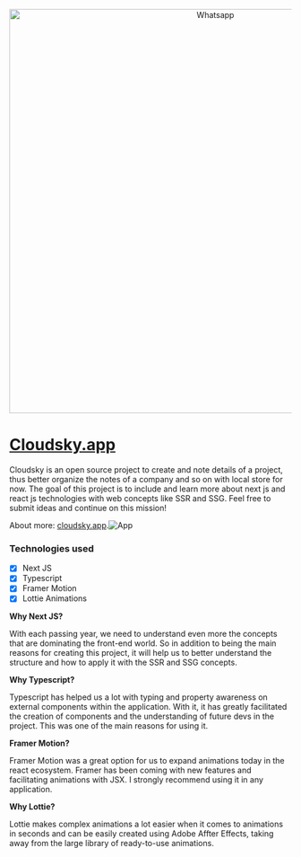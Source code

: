 <p align="center">
  <img src="https://i.imgur.com/VnIaNJp.png" width="720" title="Whatsapp">
</p>

# [Cloudsky.app](https://cloudsky.app)

Cloudsky is an open source project to create and note details of a project, thus better organize the notes of a company and so on with local store for now.
The goal of this project is to include and learn more about next js and react js technologies with web concepts like SSR and SSG. Feel free to submit ideas and continue on this mission!

About more: [cloudsky.app](https://cloudsky.app).![App](https://i.imgur.com/ueTVJyP.png)

### Technologies used

- [x] Next JS
- [x] Typescript
- [x] Framer Motion
- [x] Lottie Animations

**Why Next JS?**

With each passing year, we need to understand even more the concepts that are dominating the front-end world. So in addition to being the main reasons for creating this project, it will help us to better understand the structure and how to apply it with the SSR and SSG concepts.

**Why Typescript?**

Typescript has helped us a lot with typing and property awareness on external components within the application. With it, it has greatly facilitated the creation of components and the understanding of future devs in the project. This was one of the main reasons for using it.

**Framer Motion?**

Framer Motion was a great option for us to expand animations today in the react ecosystem. Framer has been coming with new features and facilitating animations with JSX. I strongly recommend using it in any application.

**Why Lottie?**

Lottie makes complex animations a lot easier when it comes to animations in seconds and can be easily created using Adobe Affter Effects, taking away from the large library of ready-to-use animations.
